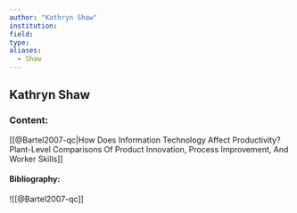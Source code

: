 ```yaml
---
author: "Kathryn Shaw"
institution:
field:
type:
aliases:
  - Shaw
---
```


## Kathryn Shaw

### Content:
[[@Bartel2007-qc|How Does Information Technology Affect Productivity? Plant-Level Comparisons Of Product Innovation, Process Improvement, And Worker Skills]]

#### Bibliography:

![[@Bartel2007-qc]]
